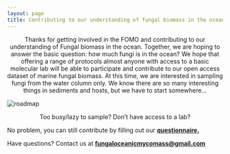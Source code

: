 ```yaml
---
layout: page
title: Contributing to our understanding of fungal biomass in the ocean
---
```



<p align="center">
Thanks for getting involved in the FOMO and contributing to our understanding of Fungal biomass in the ocean. Together, we are hoping to answer the basic question: how much fungi is in the ocean? We hope that offering a range of protocols almost anyone with access to a basic molecular lab will be able to participate and contribute to our open access dataset of marine fungal biomass. At this time, we are interested in sampling fungi from the water column only.  We know there are so many interesting things in sediments and hosts, but we have to start somewhere…
</p>




<img src="https://FOMO-project.github.io/assets/img/roadmap.jpg" alt="roadmap" />




<p align="center">
Too busy/lazy to sample?  Don’t have access to a lab?

<p align="center"> 

  No problem, you can still contribute by filling out our [**questionnaire.**](https://forms.gle/ELZXXouvrJXhB6ck7)
  
<p align="center">
  
  Have questions?  Contact us at **fungaloceanicmycomass@gmail.com**

</p>
